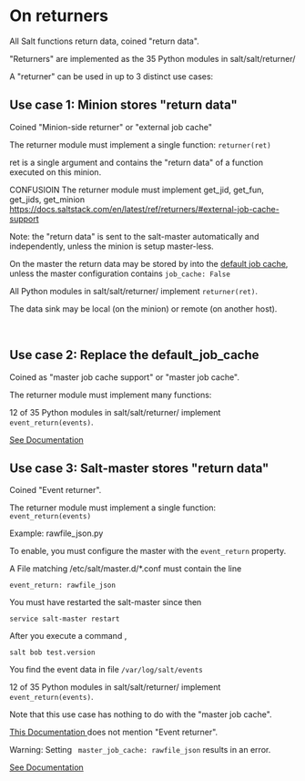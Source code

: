 On returners
====


All Salt functions return data, coined "return data".

"Returners" are implemented as the 35 Python modules in salt/salt/returner/

A "returner" can be used in up to 3 distinct use cases:

## Use case 1: Minion stores "return data" ##

Coined "Minion-side returner" or "external job cache"

The returner module must implement a single function: `returner(ret)`

ret is a single argument and contains the "return data" of a function executed on this minion.

CONFUSIOIN The returner module must implement get_jid, get_fun, get_jids, get_minion
https://docs.saltstack.com/en/latest/ref/returners/#external-job-cache-support


Note: the "return data" is sent to the salt-master automatically and independently, unless the minion is setup master-less. 

On the master the return data may be stored by into the [default job cache]( https://docs.saltstack.com/en/latest/topics/jobs/job_cache.html#default-job-cache), unless the master configuration contains `job_cache: False `

All Python modules in salt/salt/returner/ implement `returner(ret)`.

The data sink may be local (on the minion) or remote (on another host).

 

## Use case 2:  Replace the default_job_cache ##

Coined as "master job cache support" or "master job cache".

The returner module must implement many functions: 

12 of 35 Python modules in salt/salt/returner/ implement ` event_return(events)`.

[See Documentation](https://docs.saltstack.com/en/latest/ref/returners/#master-job-cache-support) 




## Use case 3: Salt-master  stores "return data" ##

Coined "Event returner".

The returner module must implement a single function: `event_return(events)`

Example: rawfile_json.py

To enable, you must configure the master with the `event_return` property.

A File  matching /etc/salt/master.d/*.conf must contain the line

  `event_return: rawfile_json`

You must have restarted the salt-master  since then

  `service salt-master restart`

After you execute a command ,

  `salt bob test.version`

You find the event data in file `/var/log/salt/events`

12 of 35 Python modules in salt/salt/returner/ implement ` event_return(events)`.

Note that this use case has nothing to do with the "master job cache".

 [This Documentation ]( https://docs.saltstack.com/en/latest/topics/jobs/external_cache.html) does not  mention  "Event returner".
 
Warning: Setting ` master_job_cache: rawfile_json`  results in an error.


[See Documentation ]( https://docs.saltstack.com/en/latest/ref/returners/#event-returners)


